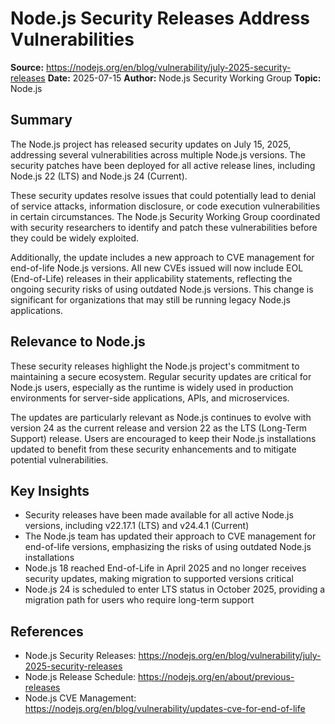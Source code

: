 # Node.js Security Releases Address Vulnerabilities

**Source:** https://nodejs.org/en/blog/vulnerability/july-2025-security-releases
**Date:** 2025-07-15
**Author:** Node.js Security Working Group
**Topic:** Node.js

## Summary

The Node.js project has released security updates on July 15, 2025, addressing several vulnerabilities across multiple Node.js versions. The security patches have been deployed for all active release lines, including Node.js 22 (LTS) and Node.js 24 (Current).

These security updates resolve issues that could potentially lead to denial of service attacks, information disclosure, or code execution vulnerabilities in certain circumstances. The Node.js Security Working Group coordinated with security researchers to identify and patch these vulnerabilities before they could be widely exploited.

Additionally, the update includes a new approach to CVE management for end-of-life Node.js versions. All new CVEs issued will now include EOL (End-of-Life) releases in their applicability statements, reflecting the ongoing security risks of using outdated Node.js versions. This change is significant for organizations that may still be running legacy Node.js applications.

## Relevance to Node.js

These security releases highlight the Node.js project's commitment to maintaining a secure ecosystem. Regular security updates are critical for Node.js users, especially as the runtime is widely used in production environments for server-side applications, APIs, and microservices.

The updates are particularly relevant as Node.js continues to evolve with version 24 as the current release and version 22 as the LTS (Long-Term Support) release. Users are encouraged to keep their Node.js installations updated to benefit from these security enhancements and to mitigate potential vulnerabilities.

## Key Insights

- Security releases have been made available for all active Node.js versions, including v22.17.1 (LTS) and v24.4.1 (Current)
- The Node.js team has updated their approach to CVE management for end-of-life versions, emphasizing the risks of using outdated Node.js installations
- Node.js 18 reached End-of-Life in April 2025 and no longer receives security updates, making migration to supported versions critical
- Node.js 24 is scheduled to enter LTS status in October 2025, providing a migration path for users who require long-term support

## References

- Node.js Security Releases: https://nodejs.org/en/blog/vulnerability/july-2025-security-releases
- Node.js Release Schedule: https://nodejs.org/en/about/previous-releases
- Node.js CVE Management: https://nodejs.org/en/blog/vulnerability/updates-cve-for-end-of-life